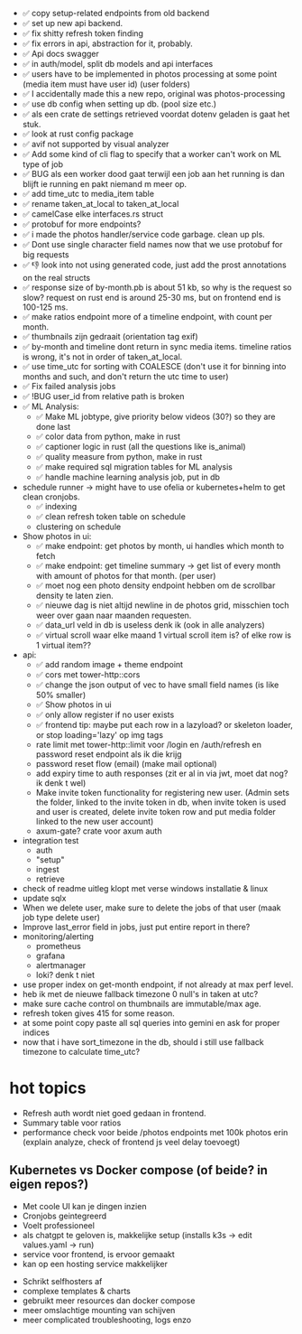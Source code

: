 * ✅ copy setup-related endpoints from old backend
* ✅ set up new api backend.
* ✅ fix shitty refresh token finding
* ✅ fix errors in api, abstraction for it, probably.
* ✅ Api docs swagger
* ✅ in auth/model, split db models and api interfaces
* ✅ users have to be implemented in photos processing at some point (media item must have user id) (user folders)
* ✅ I accidentally made this a new repo, original was photos-processing
* ✅ use db config when setting up db. (pool size etc.)
* ✅ als een crate de settings retrieved voordat dotenv geladen is gaat het stuk.
* ✅ look at rust config package
* ✅ avif not supported by visual analyzer
* ✅ Add some kind of cli flag to specify that a worker can't work on ML type of job
* ✅ BUG als een worker dood gaat terwijl een job aan het running is dan blijft ie running en pakt niemand m meer op.
* ✅ add time_utc to media_item table
* ✅ rename taken_at_local to taken_at_local
* ✅ camelCase elke interfaces.rs struct
* ✅ protobuf for more endpoints?
* ✅ i made the photos handler/service code garbage. clean up pls.
* ✅ Dont use single character field names now that we use protobuf for big requests
* ✅ 👎 look into not using generated code, just add the prost annotations on the real structs
* ✅ response size of by-month.pb is about 51 kb, so why is the request so slow? request on rust end is around 25-30 ms,
  but on frontend end is 100-125 ms.
* ✅ make ratios endpoint more of a timeline endpoint, with count per month.
* ✅ thumbnails zijn gedraait (orientation tag exif)
* ✅ by-month and timeline dont return in sync media items. timeline ratios is wrong, it's not in order of
  taken_at_local.
* ✅ use time_utc for sorting with COALESCE (don't use it for binning into months and such, and don't return the utc time
  to user)
* ✅ Fix failed analysis jobs
* ✅ !BUG user_id from relative path is broken
* ✅ ML Analysis:
    * ✅ Make ML jobtype, give priority below videos (30?) so they are done last
    * ✅ color data from python, make in rust
    * ✅ captioner logic in rust (all the questions like is_animal)
    * ✅ quality measure from python, make in rust
    * ✅ make required sql migration tables for ML analysis
    * ✅ handle machine learning analysis job, put in db
* schedule runner -> might have to use ofelia or kubernetes+helm to get clean cronjobs.
    * ✅ indexing
    * ✅ clean refresh token table on schedule
    * clustering on schedule
* Show photos in ui:
    * ✅ make endpoint: get photos by month, ui handles which month to fetch
    * ✅ make endpoint: get timeline summary -> get list of every month with amount of photos for that month. (per user)
    * ✅ moet nog een photo density endpoint hebben om de scrollbar density te laten zien.
    * ✅ nieuwe dag is niet altijd newline in de photos grid, misschien toch weer over gaan naar maanden requesten.
    * ✅ data_url veld in db is useless denk ik (ook in alle analyzers)
    * ✅ virtual scroll waar elke maand 1 virtual scroll item is? of elke row is 1 virtual item??
* api:
    * ✅ add random image + theme endpoint
    * ✅ cors met tower-http::cors
    * ✅ change the json output of vec<photo> to have small field names (is like 50% smaller)
    * ✅ Show photos in ui
    * ✅ only allow register if no user exists
    * ✅ frontend tip: maybe put each row in a lazyload? or skeleton loader, or stop loading='lazy' op img tags
    * rate limit met tower-http::limit voor /login en /auth/refresh en password reset endpoint als ik die krijg
    * password reset flow (email) (make mail optional)
    * add expiry time to auth responses (zit er al in via jwt, moet dat nog? ik denk t wel)
    * Make invite token functionality for registering new user. (Admin sets the folder, linked to the invite token in
      db, when invite token is used and user is created, delete invite token row and put media folder linked to the new
      user account)
    * axum-gate? crate voor axum auth
* integration test
    * auth
    * "setup"
    * ingest
    * retrieve
* check of readme uitleg klopt met verse windows installatie & linux
* update sqlx
* When we delete user, make sure to delete the jobs of that user (maak job type delete user)
* Improve last_error field in jobs, just put entire report in there?
* monitoring/alerting
    * prometheus
    * grafana
    * alertmanager
    * loki? denk t niet
* use proper index on get-month endpoint, if not already at max perf level.
* heb ik met de nieuwe fallback timezone 0 null's in taken at utc?
* make sure cache control on thumbnails are immutable/max age.
* refresh token gives 415 for some reason.
* at some point copy paste all sql queries into gemini en ask for proper indices
* now that i have sort_timezone in the db, should i still use fallback timezone to calculate time_utc?

# hot topics

* Refresh auth wordt niet goed gedaan in frontend.
* Summary table voor ratios
* performance check voor beide /photos endpoints met 100k photos erin (explain analyze, check of frontend js veel delay toevoegt)

## Kubernetes vs Docker compose (of beide? in eigen repos?)

+ Met coole UI kan je dingen inzien
+ Cronjobs geintegreerd
+ Voelt professioneel
+ als chatgpt te geloven is, makkelijke setup (installs k3s -> edit values.yaml -> run)
+ service voor frontend, is ervoor gemaakt
+ kan op een hosting service makkelijker

- Schrikt selfhosters af
- complexe templates & charts
- gebruikt meer resources dan docker compose
- meer omslachtige mounting van schijven
- meer complicated troubleshooting, logs enzo
